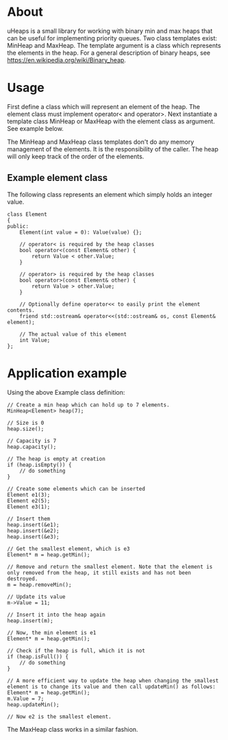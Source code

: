 # About
uHeaps is a small library for working with binary min and max heaps that can be useful for implementing priority queues. Two  class templates exist: MinHeap and MaxHeap. The template argument is a class which represents the elements in the heap. For a general description of binary heaps, see https://en.wikipedia.org/wiki/Binary_heap.

# Usage
First define a class which will represent an element of the heap. The element class must implement operator< and operator>.
Next instantiate a template class MinHeap or MaxHeap with the element class as argument. See example below.

The MinHeap and MaxHeap class templates don't do any memory management of the elements. It is the responsibility of the caller. The heap will only keep track of the order of the elements.

## Example element class
The following class represents an element which simply holds an integer value.

    class Element
    {
    public:
        Element(int value = 0): Value(value) {};

        // operator< is required by the heap classes
        bool operator<(const Element& other) {
            return Value < other.Value;
        }

        // operator> is required by the heap classes
        bool operator>(const Element& other) {
            return Value > other.Value;
        }
       
        // Optionally define operator<< to easily print the element contents.
        friend std::ostream& operator<<(std::ostream& os, const Element& element);

        // The actual value of this element
        int Value;
    };


# Application example
Using the above Example class definition:

    // Create a min heap which can hold up to 7 elements.
    MinHeap<Element> heap(7);
    
    // Size is 0
    heap.size();

    // Capacity is 7
    heap.capacity();

    // The heap is empty at creation
    if (heap.isEmpty()) {
        // do something
    }

    // Create some elements which can be inserted
    Element e1(3);
    Element e2(5);
    Element e3(1);

    // Insert them
    heap.insert(&e1);
    heap.insert(&e2);
    heap.insert(&e3);

    // Get the smallest element, which is e3
    Element* m = heap.getMin();

    // Remove and return the smallest element. Note that the element is only removed from the heap, it still exists and has not been destroyed.
    m = heap.removeMin();

    // Update its value
    m->Value = 11;

    // Insert it into the heap again
    heap.insert(m);

    // Now, the min element is e1
    Element* m = heap.getMin();

    // Check if the heap is full, which it is not
    if (heap.isFull()) {
        // do something
    }

    // A more efficient way to update the heap when changing the smallest element is to change its value and then call updateMin() as follows:
    Element* m = heap.getMin();
    m.Value = 7;
    heap.updateMin();

    // Now e2 is the smallest element.


The MaxHeap class works in a similar fashion.
